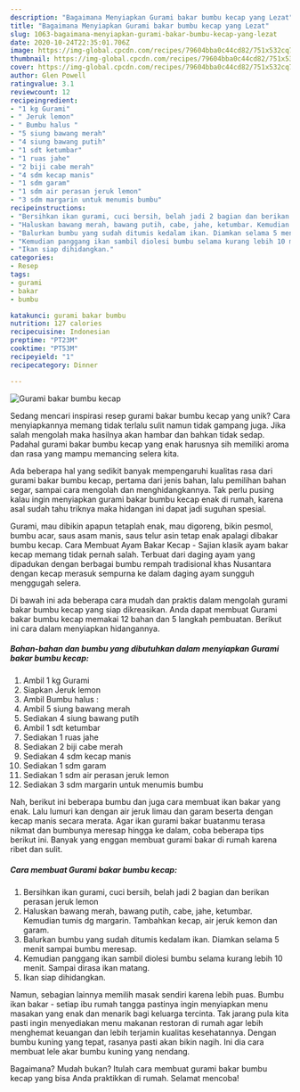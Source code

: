 ```yaml
---
description: "Bagaimana Menyiapkan Gurami bakar bumbu kecap yang Lezat"
title: "Bagaimana Menyiapkan Gurami bakar bumbu kecap yang Lezat"
slug: 1063-bagaimana-menyiapkan-gurami-bakar-bumbu-kecap-yang-lezat
date: 2020-10-24T22:35:01.706Z
image: https://img-global.cpcdn.com/recipes/79604bba0c44cd82/751x532cq70/gurami-bakar-bumbu-kecap-foto-resep-utama.jpg
thumbnail: https://img-global.cpcdn.com/recipes/79604bba0c44cd82/751x532cq70/gurami-bakar-bumbu-kecap-foto-resep-utama.jpg
cover: https://img-global.cpcdn.com/recipes/79604bba0c44cd82/751x532cq70/gurami-bakar-bumbu-kecap-foto-resep-utama.jpg
author: Glen Powell
ratingvalue: 3.1
reviewcount: 12
recipeingredient:
- "1 kg Gurami"
- " Jeruk lemon"
- " Bumbu halus "
- "5 siung bawang merah"
- "4 siung bawang putih"
- "1 sdt ketumbar"
- "1 ruas jahe"
- "2 biji cabe merah"
- "4 sdm kecap manis"
- "1 sdm garam"
- "1 sdm air perasan jeruk lemon"
- "3 sdm margarin untuk menumis bumbu"
recipeinstructions:
- "Bersihkan ikan gurami, cuci bersih, belah jadi 2 bagian dan berikan perasan jeruk lemon"
- "Haluskan bawang merah, bawang putih, cabe, jahe, ketumbar. Kemudian tumis dg margarin. Tambahkan kecap, air jeruk kemon dan garam."
- "Balurkan bumbu yang sudah ditumis kedalam ikan. Diamkan selama 5 menit sampai bumbu meresap."
- "Kemudian panggang ikan sambil diolesi bumbu selama kurang lebih 10 menit. Sampai dirasa ikan matang."
- "Ikan siap dihidangkan."
categories:
- Resep
tags:
- gurami
- bakar
- bumbu

katakunci: gurami bakar bumbu 
nutrition: 127 calories
recipecuisine: Indonesian
preptime: "PT23M"
cooktime: "PT53M"
recipeyield: "1"
recipecategory: Dinner

---
```



![Gurami bakar bumbu kecap](https://img-global.cpcdn.com/recipes/79604bba0c44cd82/751x532cq70/gurami-bakar-bumbu-kecap-foto-resep-utama.jpg)

Sedang mencari inspirasi resep gurami bakar bumbu kecap yang unik? Cara menyiapkannya memang tidak terlalu sulit namun tidak gampang juga. Jika salah mengolah maka hasilnya akan hambar dan bahkan tidak sedap. Padahal gurami bakar bumbu kecap yang enak harusnya sih memiliki aroma dan rasa yang mampu memancing selera kita.

Ada beberapa hal yang sedikit banyak mempengaruhi kualitas rasa dari gurami bakar bumbu kecap, pertama dari jenis bahan, lalu pemilihan bahan segar, sampai cara mengolah dan menghidangkannya. Tak perlu pusing kalau ingin menyiapkan gurami bakar bumbu kecap enak di rumah, karena asal sudah tahu triknya maka hidangan ini dapat jadi suguhan spesial.

Gurami, mau dibikin apapun tetaplah enak, mau digoreng, bikin pesmol, bumbu acar, saus asam manis, saus telur asin tetap enak apalagi dibakar bumbu kecap. Cara Membuat Ayam Bakar Kecap - Sajian klasik ayam bakar kecap memang tidak pernah salah. Terbuat dari daging ayam yang dipadukan dengan berbagai bumbu rempah tradisional khas Nusantara dengan kecap merasuk sempurna ke dalam daging ayam sungguh menggugah selera.


Di bawah ini ada beberapa cara mudah dan praktis dalam mengolah gurami bakar bumbu kecap yang siap dikreasikan. Anda dapat membuat Gurami bakar bumbu kecap memakai 12 bahan dan 5 langkah pembuatan. Berikut ini cara dalam menyiapkan hidangannya.

<!--inarticleads1-->

##### Bahan-bahan dan bumbu yang dibutuhkan dalam menyiapkan Gurami bakar bumbu kecap:

1. Ambil 1 kg Gurami
1. Siapkan  Jeruk lemon
1. Ambil  Bumbu halus :
1. Ambil 5 siung bawang merah
1. Sediakan 4 siung bawang putih
1. Ambil 1 sdt ketumbar
1. Sediakan 1 ruas jahe
1. Sediakan 2 biji cabe merah
1. Sediakan 4 sdm kecap manis
1. Sediakan 1 sdm garam
1. Sediakan 1 sdm air perasan jeruk lemon
1. Sediakan 3 sdm margarin untuk menumis bumbu


Nah, berikut ini beberapa bumbu dan juga cara membuat ikan bakar yang enak. Lalu lumuri kan dengan air jeruk limau dan garam beserta dengan kecap manis secara merata. Agar ikan gurami bakar buatanmu terasa nikmat dan bumbunya meresap hingga ke dalam, coba beberapa tips berikut ini. Banyak yang enggan membuat gurami bakar di rumah karena ribet dan sulit. 

<!--inarticleads2-->

##### Cara membuat Gurami bakar bumbu kecap:

1. Bersihkan ikan gurami, cuci bersih, belah jadi 2 bagian dan berikan perasan jeruk lemon
1. Haluskan bawang merah, bawang putih, cabe, jahe, ketumbar. Kemudian tumis dg margarin. Tambahkan kecap, air jeruk kemon dan garam.
1. Balurkan bumbu yang sudah ditumis kedalam ikan. Diamkan selama 5 menit sampai bumbu meresap.
1. Kemudian panggang ikan sambil diolesi bumbu selama kurang lebih 10 menit. Sampai dirasa ikan matang.
1. Ikan siap dihidangkan.


Namun, sebagian lainnya memilih masak sendiri karena lebih puas. Bumbu ikan bakar - setiap ibu rumah tangga pastinya ingin menyiapkan menu masakan yang enak dan menarik bagi keluarga tercinta. Tak jarang pula kita pasti ingin menyediakan menu makanan restoran di rumah agar lebih menghemat keuangan dan lebih terjamin kualitas kesehatannya. Dengan bumbu kuning yang tepat, rasanya pasti akan bikin nagih. Ini dia cara membuat lele akar bumbu kuning yang nendang. 

Bagaimana? Mudah bukan? Itulah cara membuat gurami bakar bumbu kecap yang bisa Anda praktikkan di rumah. Selamat mencoba!
